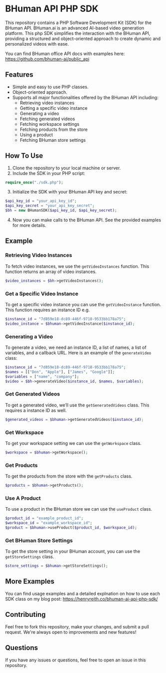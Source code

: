 # BHuman API PHP SDK

This repository contains a PHP Software Development Kit (SDK) for the BHuman API. BHuman.ai is an advanced AI-based video generation platform. This php SDK simplifies the interaction with the BHuman API, providing a structured and object-oriented approach to create dynamic and personalized videos with ease.

You can find BHuman office API docs with examples here: https://github.com/bhuman-ai/public_api

## Features

- Simple and easy to use PHP classes.
- Object-oriented approach.
- Supports all major functionalities offered by the BHuman API including:
    - Retrieving video instances
    - Getting a specific video instance
    - Generating a video
    - Fetching generated videos
    - Fetching workspace settings
    - Fetching products from the store
    - Using a product
    - Fetching BHuman store settings

## How To Use

1. Clone the repository to your local machine or server.
2. Include the SDK in your PHP script: 

```php
require_once("./sdk.php");
```

3. Initialize the SDK with your BHuman API key and secret:
```php
$api_key_id = "your_api_key_id";
$api_key_secret = "your_api_key_secret";
$bh = new BHumanSDK($api_key_id, $api_key_secret);
```

4. Now you can make calls to the BHuman API. See the provided examples for more details.

## Example 
### Retrieving Video Instances
To fetch video instances, we use the ```getVideoInstances``` function. This function returns an array of video instances.

```php
$video_instances = $bh->getVideoInstances();
```

### Get a Specific Video Instance
To get a specific video instance you can use the ```getVideoInstance``` function. This function requires an instance ID e.g.

```php
$instance_id = "7d859e18-dc89-446f-9718-9533bb178a75";
$video_instance = $bhuman->getVideoInstance($instance_id);
```

### Generating a Video
To generate a video, we need an instance ID, a list of names, a list of variables, and a callback URL. Here is an example of the ```generateVideo``` class:
```php
$instance_id = "7d859e18-dc89-446f-9718-9533bb178a75";
$names = [["Don", "Apple"], ["James", "Google"]];
$variables = ["name", "company"];
$video = $bh->generateVideo($instance_id, $names, $variables);
```

### Get Generated Videos
To get a generated video, we’ll use the ```getGeneratedVideos``` class. This requires a instance ID as well.
```php
$generated_videos = $bhuman->getGeneratedVideos($instance_id);
```

### Get Workspace
To get your workspace setting we can use the ```getWorkspace``` class.
```php
$workspace = $bhuman->getWorkspace();
```

### Get Products
To get the products from the store with the ```getProducts``` class.
```php
$products = $bhuman->getProducts();
```

### Use A Product
To use a product in the BHuman store we can use the ```useProduct``` class.
```php
$product_id = "example_product_id";
$workspace_id = "example_workspace_id";
$product = $bhuman->useProduct($product_id, $workspace_id);
```

### Get BHuman Store Settings
To get the store setting in your BHuman account, you can use the ```getStoreSettings``` class.
```php
$store_settings = $bhuman->getStoreSettings();
```
## More Examples
You can find usage examples and a detailed explnation on how to use each SDK class on my blog post: https://henryreith.co/bhuman-ai-api-php-sdk/

## Contributing
Feel free to fork this repository, make your changes, and submit a pull request. We're always open to improvements and new features!

## Questions
If you have any issues or questions, feel free to open an issue in this repository.
